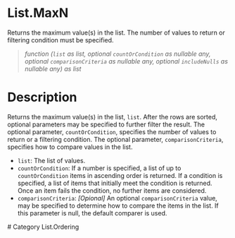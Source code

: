 # List.MaxN
Returns the maximum value(s) in the list. The number of values to return or filtering condition must be specified.
> _function (<code>list</code> as list, optional <code>countOrCondition</code> as nullable any, optional <code>comparisonCriteria</code> as nullable any, optional <code>includeNulls</code> as nullable any) as list_

# Description 
Returns the maximum value(s) in the list, <code>list</code>.
    After the rows are sorted, optional parameters may be specified to further filter the result. The optional parameter, <code>countOrCondition</code>, specifies the number of values to return or a filtering condition. The optional parameter, <code>comparisonCriteria</code>, specifies how to compare values in the list.
 <ul>
        <li> <code>list</code>: The list of values.</li>
        <li> <code>countOrCondition</code>:  If a number is specified, a list of up to <code>countOrCondition</code> items in ascending order is returned. If a condition is specified, a list of items that initially meet the condition is returned. Once an item fails the condition, no further items are considered.</li>
<li><code>comparisonCriteria</code>: <i>[Opional]</i> An optional <code>comparisonCriteria</code> value, may be specified to determine how to compare the items in the list. If this parameter is null, the default comparer is used. 
 </ul>
# Category 
List.Ordering
